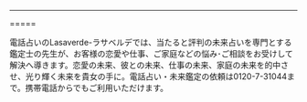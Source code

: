 -----
=====

電話占いのLasaverde-ラサベルデでは、当たると評判の未来占いを専門とする鑑定士の先生が、お客様の恋愛や仕事、ご家庭などの悩み･ご相談をお受けして解決へ導きます。恋愛の未来、彼との未来、仕事の未来、家庭の未来を的中させ、光り輝く未来を貴女の手に。電話占い・未来鑑定の依頼は0120-7-31044まで。携帯電話からでもご利用いただけます。